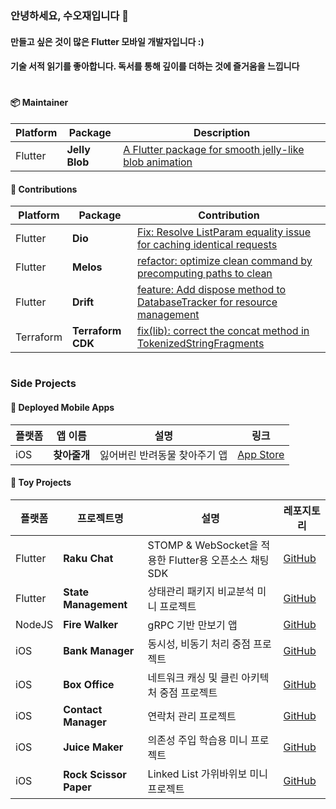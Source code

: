 ### 안녕하세요, 수오재입니다 👋

#### 만들고 싶은 것이 많은 **Flutter 모바일 개발자**입니다 :) <br/>

#### 기술 서적 읽기를 좋아합니다. 독서를 통해 깊이를 더하는 것에 즐거움을 느낍니다 <br/>

#


#### 📦 Maintainer  

| Platform | Package       | Description |
|----------|--------------|-------------|
| Flutter  | **Jelly Blob** | [A Flutter package for smooth jelly-like blob animation](https://pub.dev/packages/jelly_blob) |

#### 🌟 Contributions  

| Platform | Package        | Contribution |
|----------|---------------|-------------|
| Flutter  | **Dio**       | [Fix: Resolve ListParam equality issue for caching identical requests](https://github.com/cfug/dio/pull/2366) |
| Flutter  | **Melos**     | [refactor: optimize clean command by precomputing paths to clean](https://github.com/invertase/melos/pull/855) |
| Flutter  | **Drift**     | [feature: Add dispose method to DatabaseTracker for resource management](https://github.com/simolus3/drift/pull/3420) |
| Terraform | **Terraform CDK** | [fix(lib): correct the concat method in TokenizedStringFragments](https://github.com/hashicorp/terraform-cdk/pull/3772) |

#

### Side Projects

#### 📱 Deployed Mobile Apps


| 플랫폼 | 앱 이름      | 설명 | 링크 |
|--------|--------------|-------------|-----------|
| iOS | **찾아줄개** | 잃어버린 반려동물 찾아주기 앱  | [App Store](https://apps.apple.com/id/app/%EC%B0%BE%EC%95%84%EC%A4%84%EA%B0%9C/id6471409178) |

#### 🎨 Toy Projects  

| 플랫폼 | 프로젝트명        | 설명 | 레포지토리 |
|--------|---------------|-------------|------------|
| Flutter | **Raku Chat** | STOMP & WebSocket을 적용한 Flutter용 오픈소스 채팅 SDK  | [GitHub](https://github.com/suojae/raku-frontend) |
| Flutter | **State Management** | 상태관리 패키지 비교분석 미니 프로젝트  | [GitHub](https://github.com/suojae/state-management) |
| NodeJS | **Fire Walker** | gRPC 기반 만보기 앱  | [GitHub](https://github.com/suojae/fire-walker-backend) |
| iOS | **Bank Manager** | 동시성, 비동기 처리 중점 프로젝트 | [GitHub](https://github.com/suojae/ios-bank-manager) |
| iOS | **Box Office** | 네트워크 캐싱 및 클린 아키텍처 중점 프로젝트 | [GitHub](https://github.com/suojae/ios-box-office) |
| iOS | **Contact Manager** | 연락처 관리 프로젝트| [GitHub](https://github.com/suojae/ios-contact-manager-ui) |
| iOS | **Juice Maker** | 의존성 주입 학습용 미니 프로젝트 | [GitHub](https://github.com/suojae/ios-juice-maker) |
| iOS | **Rock Scissor Paper** | Linked List 가위바위보 미니 프로젝트 | [GitHub](https://github.com/suojae/ios-rock-scissor-paper) |
